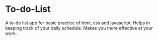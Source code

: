 # To-do-List
A to-do list app for basic practice of html, css and javascript. Helps in keeping track of your daily schedule. Makes you more effective at your work.

